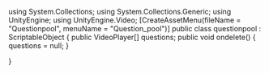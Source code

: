 using System.Collections;
using System.Collections.Generic;
using UnityEngine;
using UnityEngine.Video;
[CreateAssetMenu(fileName = "Questionpool", menuName = "Question_pool")]
public class questionpool : ScriptableObject
{
    public VideoPlayer[] questions;
    public void ondelete()
    {
        questions = null;
    }

}
